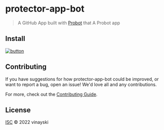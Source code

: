 # protector-app-bot

> A GitHub App built with [Probot](https://github.com/probot/probot) that A Probot app

## Install

[![button](https://dabuttonfactory.com/button.png?t=Install+Protector-app-bot&f=Roboto-Bold&ts=26&tc=fff&tshs=1&tshc=000&hp=45&vp=20&c=11&bgt=unicolored&bgc=15d798)](https://github.com/apps/protector-app-bot/installations/new)


## Contributing

If you have suggestions for how protector-app-bot could be improved, or want to report a bug, open an issue! We'd love all and any contributions.

For more, check out the [Contributing Guide](CONTRIBUTING.md).

## License

[ISC](LICENSE) © 2022 vinayski
